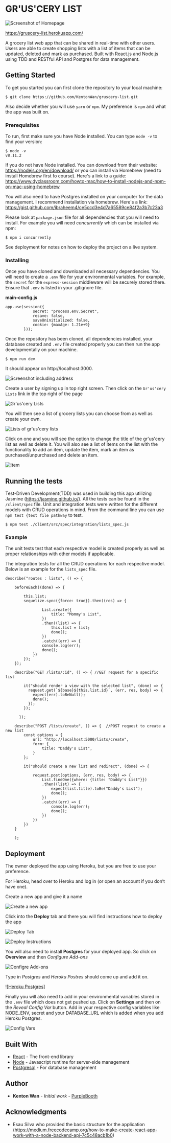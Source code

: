 
# GR'US'CERY LIST

![Screenshot of Homepage](https://i.imgur.com/zPY3Pao.png)

https://gruscery-list.herokuapp.com/

A grocery list web app that can be shared in real-time with other users.  Users are able to create shopping lists with a list of items that can be updated, deleted and mark as purchased. Built with React.js and Node.js using TDD and RESTful API and Postgres for data management. 

## Getting Started

To get you started you can first clone the repository to your local machine: 

```
$ git clone https://github.com/KentonWan/gruscery-list.git

```

Also decide whether you will use `yarn` or `npm`.  My preference is `npm` and what the app was built on.  

### Prerequisites

To run, first make sure you have Node installed. You can type `node -v` to find your version:

```
$ node -v 
v8.11.2
```
If you do not have Node installed. You can download from their website: https://nodejs.org/en/download/ or you can install via Homebrew (need to install Homebrew first fo course). Here's a link to a guide: https://www.dyclassroom.com/howto-mac/how-to-install-nodejs-and-npm-on-mac-using-homebrew

You will also need to have Postgres installed on your computer for the data management.  I recommend installation via homebrew.  Here's a link: https://gist.github.com/ibraheem4/ce5ccd3e4d7a65589ce84f2a3b7c23a3

Please look at `package.json` file for all dependencies that you will need to install.  For example you will need *concurrently* which can be installed via npm: 

```
$ npm i concurrently
```

See deployment for notes on how to deploy the project on a live system.

### Installing

Once you have cloned and downloaded all necessary dependencies. You will need to create a `.env` file for your environmental variables. For example, the `secret` for the `express-session` middleware will be securely stored there.  Ensure that `.env` is listed in your .gitignore file. 

**main-config.js**

```
app.use(session({
            secret: "process.env.Secret",
            resave: false,
            saveUninitialized: false,
            cookie: {maxAge: 1.21e+9}
        }));
```

Once the repository has been cloned, all dependencies installed, your database created and `.env` file created properly you can then run the app developmentally on your machine.

```
$ npm run dev
```
It should appear on http://localhost:3000.  

![Screenshot including address](https://i.imgur.com/S0U3MGe.png)

Create a user by signing up in top right screen. Then click on the `Gr'us'cery Lists` link in the top right of the page

![Gr'us'cery Lists](https://i.imgur.com/rCLu2ix.png)

You will then see a list of grocery lists you can choose from as well as create your own. 

![Lists of gr'us'cery lists](https://i.imgur.com/lEJOkB0.png)

Click on one and you will see the option to change the title of the gr'us'cery list as well as delete it.  You will also see a list of items on the list with the functionality to add an item, update the item, mark an item as purchased/unpurchased and delete an item. 

![Item](https://i.imgur.com/0o7rcb0.png)

## Running the tests

Test-Driven Development(TDD) was used in building this app utilizing Jasmine (https://jasmine.github.io/). All the tests can be found in the `/client/spec` file. Unit and integration tests were written for the different models with CRUD operations in mind.  From the command line you can use `npm test {test file pathway` to test. 

```
$ npm test ./client/src/spec/integration/lists_spec.js
```

### Example

The unit tests test that each respective model is created properly as well as proper relationships with other models if applicable.  

The integration tests for all the CRUD operations for each respective model. Below is an example for the `lists_spec` file. 

```
describe("routes : lists", () => {

    beforeEach((done) => {
        
        this.list;
        sequelize.sync({force: true}).then((res) => {

                List.create({
                    title: "Mommy's List",
                })
                .then((list) => {
                    this.list = list;
                    done();
                })
                .catch((err) => {
                console.log(err);
                done();
            })
        });
    });

    describe("GET /lists/:id", () => { //GET request for a specific list

        it("should render a view with the selected list", (done) => {
          request.get(`${base}${this.list.id}`, (err, res, body) => {
            expect(err).toBeNull();
            done();
          });
        });
   
      });

    describe("POST /lists/create", () => {  //POST request to create a new list
        const options = {
            url: "http://localhost:5000/lists/create",
            form: {
                title: "Daddy's List",
            }
        };

        it("should create a new list and redirect", (done) => {

            request.post(options, (err, res, body) => {
                List.findOne({where: {title: "Daddy's List"}})
                .then((list) => {
                    expect(list.title).toBe("Daddy's List");
                    done();
                })
                .catch((err) => {
                    console.log(err);
                    done();
                })
            })
        })
    }
    
    );
```

## Deployment

The owner deployed the app using Heroku, but you are free to use your preference. 

For Heroku, head over to Heroku and log in (or open an account if you don’t have one).

Create a new app and give it a name

![Create a new app](https://i.imgur.com/QSZwYOR.png)

Click into the **Deploy** tab and there you will find instructions how to deploy the app

![Deploy Tab](https://i.imgur.com/tqufBT5.png)

![Deploy Instructions](https://i.imgur.com/Mu5Q8OZ.png)

You will also need to install **Postgres** for your deployed app. So click on **Overview** and then *Configure Add-ons*

![Configre Add-ons](https://i.imgur.com/r2qH07C.png)

Type in *Postgres* and *Heroku Postres* should come up and add it on. 

![[Heroku Postgres](https://i.imgur.com/VEx5Ay3.png)]

Finally you will also need to add in your environmental variables stored in the `.env` file which does not get pushed up. Click on **Settings** and then on the *Reveal Config Var* button.  Add in your respective config variables like NODE_ENV, secret and your DATABASE_URL which is added when you add Heroku Postgres. 

![Config Vars](https://i.imgur.com/HkXYY53.png)

## Built With

* [React](https://reactjs.org/) - The front-end library
* [Node](https://nodejs.org/en/) - Javascript runtime for server-side management
* [Postgresql](https://www.postgresql.org/) - For database management

## Author

* **Kenton Wan** - *Initial work* - [PurpleBooth](https://github.com/PurpleBooth)


## Acknowledgments

* Esau Silva who provided the basic structure for the application (https://medium.freecodecamp.org/how-to-make-create-react-app-work-with-a-node-backend-api-7c5c48acb1b0)


